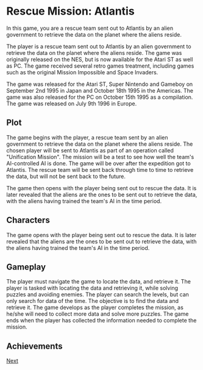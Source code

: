 # Rescue Mission: Atlantis

In this game, you are a rescue team sent out to Atlantis by an alien government to retrieve the data on the planet where the aliens reside.



The player is a rescue team sent out to Atlantis by an alien government to retrieve the data on the planet where the aliens reside. The game was originally released on the NES, but is now available for the Atari ST as well as PC. The game received several retro games treatment, including games such as the original Mission Impossible and Space Invaders.



The game was released for the Atari ST, Super Nintendo and Gameboy on September 2nd 1995 in Japan and October 18th 1995 in the Americas. The game was also released for the PC on October 15th 1995 as a compilation. The game was released on July 9th 1996 in Europe.

## Plot

The game begins with the player, a rescue team sent by an alien government to retrieve the data on the planet where the aliens reside. The chosen player will be sent to Atlantis as part of an operation called "Unification Mission". The mission will be a test to see how well the team's AI-controlled AI is done. The game will be over after the expedition got to Atlantis. The rescue team will be sent back through time to time to retrieve the data, but will not be sent back to the future.



The game then opens with the player being sent out to rescue the data. It is later revealed that the aliens are the ones to be sent out to retrieve the data, with the aliens having trained the team's AI in the time period.

## Characters

The game opens with the player being sent out to rescue the data. It is later revealed that the aliens are the ones to be sent out to retrieve the data, with the aliens having trained the team's AI in the time period.

## Gameplay

The player must navigate the game to locate the data, and retrieve it. The player is tasked with locating the data and retrieving it, while solving puzzles and avoiding enemies. The player can search the levels, but can only search for data of the time. The objective is to find the data and retrieve it. The game develops as the player completes the mission, as he/she will need to collect more data and solve more puzzles. The game ends when the player has collected the information needed to complete the mission.

## Achievements

[Next](304.md)